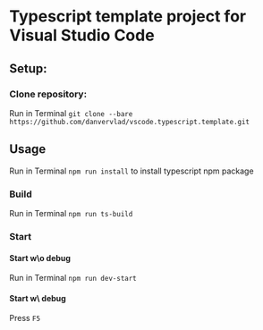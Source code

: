 # Typescript template project for Visual Studio Code

## Setup:

### Clone repository:
Run in Terminal `git clone --bare https://github.com/danvervlad/vscode.typescript.template.git`

## Usage
Run in Terminal `npm run install` to install typescript npm package

### Build
Run in Terminal `npm run ts-build`

### Start

#### Start w\o debug
Run in Terminal `npm run dev-start`

#### Start w\ debug
Press `F5`